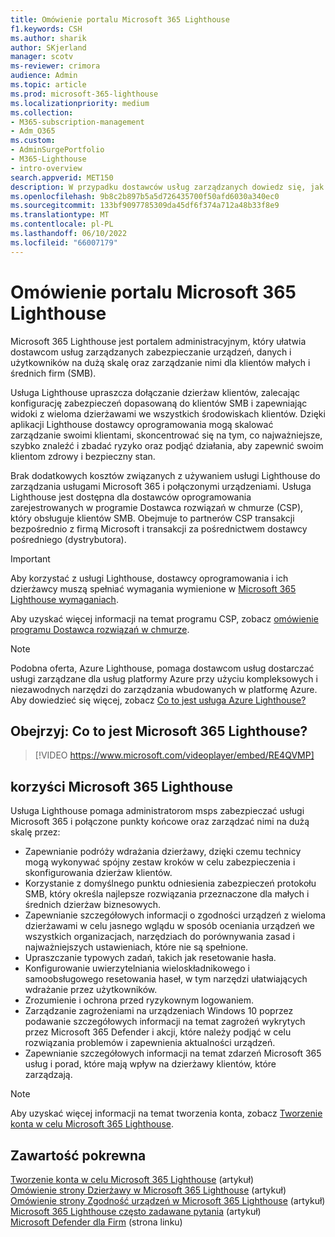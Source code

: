 ```yaml
---
title: Omówienie portalu Microsoft 365 Lighthouse
f1.keywords: CSH
ms.author: sharik
author: SKjerland
manager: scotv
ms-reviewer: crimora
audience: Admin
ms.topic: article
ms.prod: microsoft-365-lighthouse
ms.localizationpriority: medium
ms.collection:
- M365-subscription-management
- Adm_O365
ms.custom:
- AdminSurgePortfolio
- M365-Lighthouse
- intro-overview
search.appverid: MET150
description: W przypadku dostawców usług zarządzanych dowiedz się, jak Microsoft 365 Lighthouse mogą pomóc w zabezpieczeniu dzierżaw klientów i zarządzaniu nimi w jednej lokalizacji.
ms.openlocfilehash: 9b8c2b897b5a5d726435700f50afd6030a340ec0
ms.sourcegitcommit: 133bf9097785309da45df6f374a712a48b33f8e9
ms.translationtype: MT
ms.contentlocale: pl-PL
ms.lasthandoff: 06/10/2022
ms.locfileid: "66007179"
---
```

# <a name="overview-of-microsoft-365-lighthouse"></a>Omówienie portalu Microsoft 365 Lighthouse

Microsoft 365 Lighthouse jest portalem administracyjnym, który ułatwia dostawcom usług zarządzanych zabezpieczanie urządzeń, danych i użytkowników na dużą skalę oraz zarządzanie nimi dla klientów małych i średnich firm (SMB).

Usługa Lighthouse upraszcza dołączanie dzierżaw klientów, zalecając konfigurację zabezpieczeń dopasowaną do klientów SMB i zapewniając widoki z wieloma dzierżawami we wszystkich środowiskach klientów. Dzięki aplikacji Lighthouse dostawcy oprogramowania mogą skalować zarządzanie swoimi klientami, skoncentrować się na tym, co najważniejsze, szybko znaleźć i zbadać ryzyko oraz podjąć działania, aby zapewnić swoim klientom zdrowy i bezpieczny stan.

Brak dodatkowych kosztów związanych z używaniem usługi Lighthouse do zarządzania usługami Microsoft 365 i połączonymi urządzeniami. Usługa Lighthouse jest dostępna dla dostawców oprogramowania zarejestrowanych w programie Dostawca rozwiązań w chmurze (CSP), który obsługuje klientów SMB. Obejmuje to partnerów CSP transakcji bezpośrednio z firmą Microsoft i transakcji za pośrednictwem dostawcy pośredniego (dystrybutora).

> [!IMPORTANT] 
> Aby korzystać z usługi Lighthouse, dostawcy oprogramowania i ich dzierżawcy muszą spełniać wymagania wymienione w [Microsoft 365 Lighthouse wymaganiach](m365-lighthouse-requirements.md).

Aby uzyskać więcej informacji na temat programu CSP, zobacz [omówienie programu Dostawca rozwiązań w chmurze](/partner-center/csp-overview).

> [!NOTE]  
> Podobna oferta, Azure Lighthouse, pomaga dostawcom usług dostarczać usługi zarządzane dla usług platformy Azure przy użyciu kompleksowych i niezawodnych narzędzi do zarządzania wbudowanych w platformę Azure. Aby dowiedzieć się więcej, zobacz [Co to jest usługa Azure Lighthouse?](/azure/lighthouse/overview)   

## <a name="watch-what-is-microsoft-365-lighthouse"></a>Obejrzyj: Co to jest Microsoft 365 Lighthouse?

> [!VIDEO https://www.microsoft.com/videoplayer/embed/RE4QVMP]

## <a name="microsoft-365-lighthouse-benefits"></a>korzyści Microsoft 365 Lighthouse

Usługa Lighthouse pomaga administratorom msps zabezpieczać usługi Microsoft 365 i połączone punkty końcowe oraz zarządzać nimi na dużą skalę przez:

- Zapewnianie podróży wdrażania dzierżawy, dzięki czemu technicy mogą wykonywać spójny zestaw kroków w celu zabezpieczenia i skonfigurowania dzierżaw klientów. 
- Korzystanie z domyślnego punktu odniesienia zabezpieczeń protokołu SMB, który określa najlepsze rozwiązania przeznaczone dla małych i średnich dzierżaw biznesowych. 
- Zapewnianie szczegółowych informacji o zgodności urządzeń z wieloma dzierżawami w celu jasnego wglądu w sposób oceniania urządzeń we wszystkich organizacjach, narzędziach do porównywania zasad i najważniejszych ustawieniach, które nie są spełnione. 
- Upraszczanie typowych zadań, takich jak resetowanie hasła.
- Konfigurowanie uwierzytelniania wieloskładnikowego i samoobsługowego resetowania haseł, w tym narzędzi ułatwiających wdrażanie przez użytkowników. 
- Zrozumienie i ochrona przed ryzykownym logowaniem.
- Zarządzanie zagrożeniami na urządzeniach Windows 10 poprzez podawanie szczegółowych informacji na temat zagrożeń wykrytych przez Microsoft 365 Defender i akcji, które należy podjąć w celu rozwiązania problemów i zapewnienia aktualności urządzeń.
- Zapewnianie szczegółowych informacji na temat zdarzeń Microsoft 365 usług i porad, które mają wpływ na dzierżawy klientów, które zarządzają.

> [!NOTE] 
> Aby uzyskać więcej informacji na temat tworzenia konta, zobacz [Tworzenie konta w celu Microsoft 365 Lighthouse](m365-lighthouse-sign-up.md).

## <a name="related-content"></a>Zawartość pokrewna

[Tworzenie konta w celu Microsoft 365 Lighthouse](m365-lighthouse-sign-up.md) (artykuł)  
[Omówienie strony Dzierżawy w Microsoft 365 Lighthouse](m365-lighthouse-tenants-page-overview.md) (artykuł)   
[Omówienie strony Zgodność urządzeń w Microsoft 365 Lighthouse](m365-lighthouse-device-compliance-page-overview.md) (artykuł)   
[Microsoft 365 Lighthouse często zadawane pytania](m365-lighthouse-faq.yml) (artykuł)   
[Microsoft Defender dla Firm](../security/defender-business/index.yml) (strona linku)